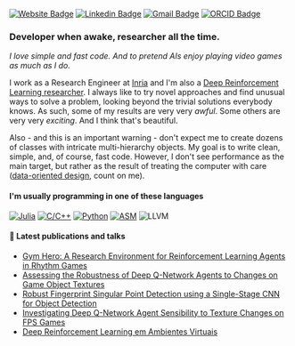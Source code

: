 [![Website Badge](https://img.shields.io/badge/PB-Website-333333?style=for-the-badge&labelColor=333333)](https://paulobruno.github.io/)
[![Linkedin Badge](https://img.shields.io/badge/-LinkedIn-0077B5?style=for-the-badge&logo=LinkedIn&logoColor=white)](https://www.linkedin.com/in/pbserafim/)
[![Gmail Badge](https://img.shields.io/badge/-Gmail-D14836?style=for-the-badge&logo=Gmail&logoColor=white)](mailto:pbrunosousa@gmail.com)
[![ORCID Badge](https://img.shields.io/badge/-ORCID-A6CE39?style=for-the-badge&logo=ORCID&logoColor=white)](https://orcid.org/0000-0002-5980-8149)

### Developer when awake, researcher all the time.

_I love simple and fast code. And to pretend AIs enjoy playing video games as much as I do._

I work as a Research Engineer at [Inria](https://www.inria.fr/en/inria-centre-universite-cote-azur) and I'm also a [Deep Reinforcement Learning researcher](https://paulobruno.github.io/publications/). I always like to try novel approaches and find unusual ways to solve a problem, looking beyond the trivial solutions everybody knows. As such, some of my results are very very _awful_. Some others are very very _exciting_. And I think that's beautiful. 

Also - and this is an important warning - don't expect me to create dozens of classes with intricate multi-hierarchy objects. My goal is to write clean, simple, and, of course, fast code. However, I don't see performance as the main target, but rather as the result of treating the computer with care ([data-oriented design](http://gamesfromwithin.com/data-oriented-design), count on me).

#### I'm usually programming in one of these languages

[![Julia](https://img.shields.io/badge/Julia-9558B2?style=flat-square&logo=Julia&logoColor=white)](https://github.com/paulobruno?tab=repositories&q=&type=&language=julia&sort=)
[![C/C++](https://img.shields.io/badge/C/C++-A8B9CC?style=flat-square&logo=C&logoColor=black)](https://github.com/paulobruno?tab=repositories&q=&type=&language=c%2B%2B&sort=)
[![Python](https://img.shields.io/badge/Python-3776AB?style=flat-square&logo=python&logoColor=white)](https://github.com/paulobruno?tab=repositories&q=&type=&language=python&sort=)
[![ASM](https://img.shields.io/badge/Assembly-333333?style=flat-square)](https://github.com/paulobruno?tab=repositories&q=&type=&language=assembly&sort=)
![LLVM](https://img.shields.io/badge/LLVM%20IR-262D3A?style=flat-square&logo=LLVM&logoColor=white)

#### :page_facing_up: Latest publications and talks

<!-- PUBLICATION:START -->
- [Gym Hero: A Research Environment for Reinforcement Learning Agents in Rhythm Games](https://paulobruno.github.io/publication/SBGames-gym-hero/)
- [Assessing the Robustness of Deep Q-Network Agents to Changes on Game Object Textures](https://paulobruno.github.io/publication/SBGames-assessing-robustness/)
- [Robust Fingerprint Singular Point Detection using a Single-Stage CNN for Object Detection](https://paulobruno.github.io/publication/IWSSIP-robust-fingerprint/)
- [Investigating Deep Q-Network Agent Sensibility to Texture Changes on FPS Games](https://paulobruno.github.io/publication/SBGames-investigating-deep/)
- [Deep Reinforcement Learning em Ambientes Virtuais](https://paulobruno.github.io/publication/SVR-drl-ambientes-virtuais/)
<!-- PUBLICATION:END -->
